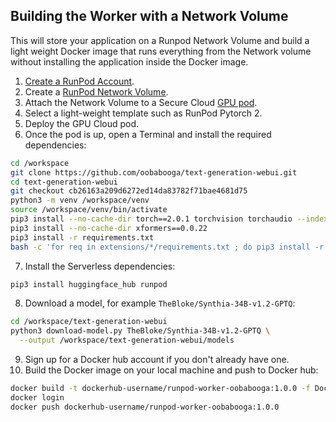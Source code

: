 ## Building the Worker with a Network Volume

This will store your application on a Runpod Network Volume and
build a light weight Docker image that runs everything
from the Network volume without installing the application
inside the Docker image.

1. [Create a RunPod Account](https://runpod.io?ref=2xxro4sy).
2. Create a [RunPod Network Volume](https://www.runpod.io/console/user/storage).
3. Attach the Network Volume to a Secure Cloud [GPU pod](https://www.runpod.io/console/gpu-secure-cloud).
4. Select a light-weight template such as RunPod Pytorch 2.
5. Deploy the GPU Cloud pod.
6. Once the pod is up, open a Terminal and install the required
   dependencies:
```bash
cd /workspace
git clone https://github.com/oobabooga/text-generation-webui.git
cd text-generation-webui
git checkout cb26163a209d6272ed14da83782f71bae4681d75
python3 -m venv /workspace/venv
source /workspace/venv/bin/activate
pip3 install --no-cache-dir torch==2.0.1 torchvision torchaudio --index-url https://download.pytorch.org/whl/cu118
pip3 install --no-cache-dir xformers==0.0.22
pip3 install -r requirements.txt
bash -c 'for req in extensions/*/requirements.txt ; do pip3 install -r "$req" ; done'
```
7. Install the Serverless dependencies:
```bash
pip3 install huggingface_hub runpod
```
8. Download a model, for example `TheBloke/Synthia-34B-v1.2-GPTQ`:
```bash
cd /workspace/text-generation-webui
python3 download-model.py TheBloke/Synthia-34B-v1.2-GPTQ \
  --output /workspace/text-generation-webui/models
```
9. Sign up for a Docker hub account if you don't already have one.
10. Build the Docker image on your local machine and push to Docker hub:
```bash
docker build -t dockerhub-username/runpod-worker-oobabooga:1.0.0 -f Dockerfile.Network_Volume .
docker login
docker push dockerhub-username/runpod-worker-oobabooga:1.0.0
```

